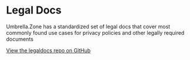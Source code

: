 # Legal Docs
Umbrella.Zone has a standardized set of legal docs that cover most commonly found use cases for privacy policies and other legally required documents

[View the legaldocs repo on GitHub](https://github.com/UmbrellaZone/legaldocs)

